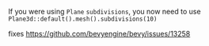 If you were using `Plane` `subdivisions`, you now need to use `Plane3d::default().mesh().subdivisions(10)`

fixes https://github.com/bevyengine/bevy/issues/13258

